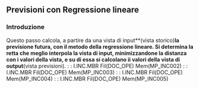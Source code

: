 ## Previsioni con Regressione lineare
### Introduzione
Questo passo calcola, a partire da una vista di input**(vista storico)**la previsione futura, con il metodo della regressione lineare.
Si determina la retta che meglio interpola la vista di input, minimizzandone la distanza con i valori della vista, e su di essa si calcolano ii valori della vista di output**(vista previsioni).
 :  : I.INC.MBR Fil(DOC_OPE) Mem(MP_INC002)
 :  : I.INC.MBR Fil(DOC_OPE) Mem(MP_INC003)
 :  : I.INC.MBR Fil(DOC_OPE) Mem(MP_INC004)
 :  : I.INC.MBR Fil(DOC_OPE) Mem(MP_INC005)
